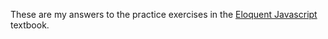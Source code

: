 These are my answers to the practice exercises in the [Eloquent Javascript](https://eloquentjavascript.net) textbook.
